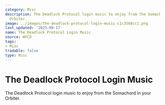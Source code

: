 ```yaml
---
category: Misc
description: The Deadlock Protocol login music to enjoy from the Somachord in your
  Orbiter.
image: ../images/the-deadlock-protocol-login-music-c1c3568cc1.png
last_updated: '2025-09-17'
name: The Deadlock Protocol Login Music
source: WFCD
tags:
- Misc
tradable: false
type: Misc
---
```


# The Deadlock Protocol Login Music

The Deadlock Protocol login music to enjoy from the Somachord in your Orbiter.

